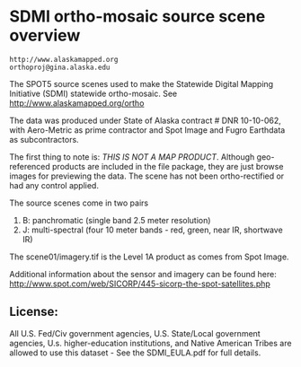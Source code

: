 SDMI ortho-mosaic source scene overview
=======================================

    http://www.alaskamapped.org   
    orthoproj@gina.alaska.edu

The SPOT5 source scenes used to make the Statewide Digital Mapping Initiative (SDMI) 
statewide ortho-mosaic. See http://www.alaskamapped.org/ortho

The data was produced under State of Alaska contract # DNR 10-10-062, with
Aero-Metric as prime contractor and Spot Image and Fugro Earthdata as
subcontractors.

The first thing to note is: *THIS IS NOT A MAP PRODUCT*.  Although geo-referenced
products are included in the file package, they are just browse images for
previewing the data. The scene has not been ortho-rectified or had any control
applied.  

The source scenes come in two pairs

   1. B: panchromatic (single band 2.5 meter resolution)
   2. J: multi-spectral (four 10 meter bands - red, green, near IR, shortwave IR)

The scene01/imagery.tif is the Level 1A product as comes from Spot Image.

Additional information about the sensor and imagery can be found here:
http://www.spot.com/web/SICORP/445-sicorp-the-spot-satellites.php

License:
--------

All U.S. Fed/Civ government agencies, U.S. State/Local government agencies,
U.s. higher-education institutions, and Native American Tribes are allowed to
use this dataset - See the SDMI_EULA.pdf for full details.
